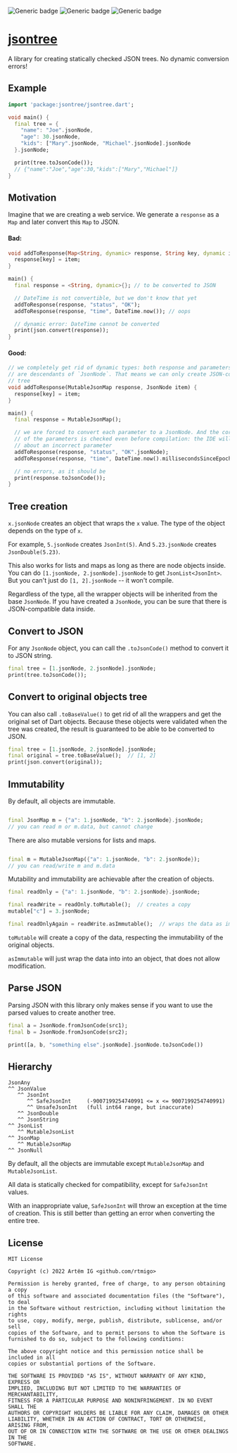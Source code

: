 ![Generic badge](https://img.shields.io/badge/status-WIP-red.svg)
![Generic badge](https://img.shields.io/badge/dart-2.17+-blue.svg)
![Generic badge](https://img.shields.io/badge/platform-VM_|_JS-blue.svg)

# [jsontree](https://github.com/rtmigo/jsontree_dart)

A library for creating statically checked JSON trees. No dynamic conversion
errors!

## Example

```dart
import 'package:jsontree/jsontree.dart';

void main() {
  final tree = {
    "name": "Joe".jsonNode,
    "age": 30.jsonNode,
    "kids": ["Mary".jsonNode, "Michael".jsonNode].jsonNode
  }.jsonNode;

  print(tree.toJsonCode());
  // {"name":"Joe","age":30,"kids":["Mary","Michael"]}
}
```

## Motivation

Imagine that we are creating a web service. We generate a `response` as a `Map`
and later convert this `Map` to JSON.

#### Bad:

```dart
void addToResponse(Map<String, dynamic> response, String key, dynamic item) {
  response[key] = item;
}

main() {
  final response = <String, dynamic>{}; // to be converted to JSON

  // DateTime is not convertible, but we don't know that yet
  addToResponse(response, "status", "OK");
  addToResponse(response, "time", DateTime.now()); // oops

  // dynamic error: DateTime cannot be converted
  print(json.convert(response));
}
```

#### Good:

``` dart
// we completely get rid of dynamic types: both response and parameters 
// are descendants of `JsonNode`. That means we can only create JSON-compatible
// tree
void addToResponse(MutableJsonMap response, JsonNode item) {
  response[key] = item;
}

main() {
  final response = MutableJsonMap();

  // we are forced to convert each parameter to a JsonNode. And the correctness 
  // of the parameters is checked even before compilation: the IDE will warn you 
  // about an incorrect parameter
  addToResponse(response, "status", "OK".jsonNode);
  addToResponse(response, "time", DateTime.now().millisecondsSinceEpoch.jsonNode);

  // no errors, as it should be
  print(response.toJsonCode());
}
```

## Tree creation

```x.jsonNode``` creates an object that wraps the `x` value. The type of the
object depends on the type of `x`.

For example, `5.jsonNode` creates `JsonInt(5)`. And `5.23.jsonNode`
creates `JsonDouble(5.23)`.

This also works for lists and maps as long as there are node objects inside. You
can do `[1.jsonNode, 2.jsonNode].jsonNode` to get `JsonList<JsonInt>`. But you
can't just do `[1, 2].jsonNode` -- it won't compile.

Regardless of the type, all the wrapper objects will be inherited from the
base `JsonNode`. If you have created a `JsonNode`, you can be sure that there is
JSON-compatible data inside.

## Convert to JSON

For any `JsonNode` object, you can call the `.toJsonCode()` method to convert it
to JSON string.

``` dart
final tree = [1.jsonNode, 2.jsonNode].jsonNode;
print(tree.toJsonCode());
```

## Convert to original objects tree

You can also call `.toBaseValue()` to get rid of all the wrappers and get the
original set of Dart objects. Because these objects were validated when the tree
was created, the result is guaranteed to be able to be converted to JSON.

``` dart
final tree = [1.jsonNode, 2.jsonNode].jsonNode;
final original = tree.toBaseValue();  // [1, 2]
print(json.convert(original));
```

## Immutability

By default, all objects are immutable.

```dart

final JsonMap m = {"a": 1.jsonNode, "b": 2.jsonNode}.jsonNode;
// you can read m or m.data, but cannot change 
```

There are also mutable versions for lists and maps.

```dart

final m = MutableJsonMap({"a": 1.jsonNode, "b": 2.jsonNode});
// you can read/write m and m.data 
```

Mutability and immutability are achievable after the creation of objects.

``` dart
final readOnly = {"a": 1.jsonNode, "b": 2.jsonNode}.jsonNode;

final readWrite = readOnly.toMutable();  // creates a copy
mutable["c"] = 3.jsonNode;

final readOnlyAgain = readWrite.asImmutable();  // wraps the data as immutable
```

`toMutable` will create a copy of the data, respecting the immutability of
the original objects.

`asImmutable` will just wrap the data into into an object, that does not allow
modification.

## Parse JSON

Parsing JSON with this library only makes sense if you want to use the parsed
values to create another tree.

``` dart
final a = JsonNode.fromJsonCode(src1);
final b = JsonNode.fromJsonCode(src2);

print([a, b, "something else".jsonNode].jsonNode.toJsonCode())
```

## Hierarchy

```
JsonAny
^^ JsonValue
   ^^ JsonInt
      ^^ SafeJsonInt     (-9007199254740991 <= x <= 9007199254740991)
      ^^ UnsafeJsonInt   (full int64 range, but inaccurate) 
   ^^ JsonDouble
   ^^ JsonString
^^ JsonList
   ^^ MutableJsonList
^^ JsonMap
   ^^ MutableJsonMap
^^ JsonNull
```

By default, all the objects are immutable except `MutableJsonMap`
and `MutableJsonList`.

All data is statically checked for compatibility, except for `SafeJsonInt`
values.

With an inappropriate value, `SafeJsonInt` will throw an exception at the time
of creation. This is still better than getting an error when converting the
entire tree.

## License

```text
MIT License

Copyright (c) 2022 Artёm IG <github.com/rtmigo>

Permission is hereby granted, free of charge, to any person obtaining a copy
of this software and associated documentation files (the "Software"), to deal
in the Software without restriction, including without limitation the rights
to use, copy, modify, merge, publish, distribute, sublicense, and/or sell
copies of the Software, and to permit persons to whom the Software is
furnished to do so, subject to the following conditions:

The above copyright notice and this permission notice shall be included in all
copies or substantial portions of the Software.

THE SOFTWARE IS PROVIDED "AS IS", WITHOUT WARRANTY OF ANY KIND, EXPRESS OR
IMPLIED, INCLUDING BUT NOT LIMITED TO THE WARRANTIES OF MERCHANTABILITY,
FITNESS FOR A PARTICULAR PURPOSE AND NONINFRINGEMENT. IN NO EVENT SHALL THE
AUTHORS OR COPYRIGHT HOLDERS BE LIABLE FOR ANY CLAIM, DAMAGES OR OTHER
LIABILITY, WHETHER IN AN ACTION OF CONTRACT, TORT OR OTHERWISE, ARISING FROM,
OUT OF OR IN CONNECTION WITH THE SOFTWARE OR THE USE OR OTHER DEALINGS IN THE
SOFTWARE.
```